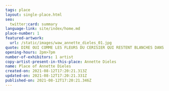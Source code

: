 ```yaml
---
tags: place
layout: single-place.html
seo:
  twitter:card: summary
language-link: site/index/home.md
place-number: 1
featured-artwork:
  url: /static/images/waw_annette_dieles_01.jpg
quote: DIRE OUI COMME LES FLEURS DU CERISIER QUI RESTENT BLANCHES DANS LA NUIT
opening-hours: 2pm>7pm
number-of-exhibitors: 1 artist
copy-artist-present-in-this-place: Annette Dieles
name: Place of Annette Dieles
created-on: 2021-08-12T17:20:21.313Z
updated-on: 2021-08-12T17:20:21.331Z
published-on: 2021-08-12T17:20:21.346Z
---
```

